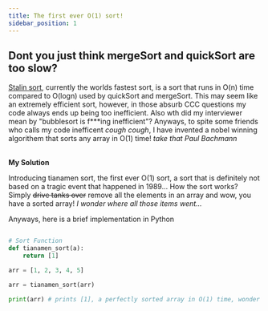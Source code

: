 ```yaml
---
title: The first ever O(1) sort!
sidebar_position: 1
---
```


## Dont you just think mergeSort and quickSort are too slow?

[Stalin sort](https://github.com/gustavo-depaula/stalin-sort), currently the worlds fastest sort, is a sort that runs in O(n) time compared to O(logn) used by quickSort and mergeSort. This may seem like an extremely efficient sort, however, in those absurb CCC questions my code always ends up being too inefficient. Also wth did my interviewer mean by "bubblesort is f\*\*\*ing inefficient"? Anyways, to spite some friends who calls my code inefficent *cough cough*, I have invented a nobel winning algorithem that sorts any array in O(1) time! *take that Paul Bachmann*
<br></br>

**My Solution**

Introducing tianamen sort, the first ever O(1) sort, a sort that is definitely not based on a tragic event that happened in 1989... How the sort works? Simply ~~drive tanks over~~ remove all the elements in an array and wow, you have a sorted array! *I wonder where all those items went...* 

Anyways, here is a brief implementation in Python

```py

# Sort Function
def tianamen_sort(a):
    return [1]

arr = [1, 2, 3, 4, 5]

arr = tianamen_sort(arr)

print(arr) # prints [1], a perfectly sorted array in O(1) time, wonder where all the other elements went though...
```
